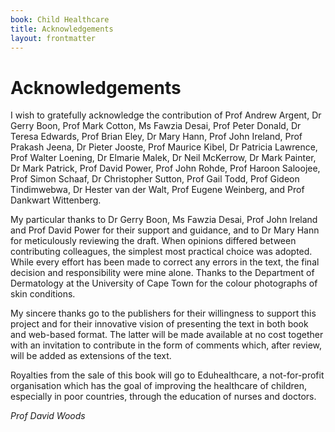 ```yaml
---
book: Child Healthcare
title: Acknowledgements
layout: frontmatter
---
```


# Acknowledgements

I wish to gratefully acknowledge the contribution of Prof Andrew Argent, Dr Gerry Boon, Prof Mark Cotton, Ms Fawzia Desai, Prof Peter Donald, Dr Teresa Edwards, Prof Brian Eley, Dr Mary Hann, Prof John Ireland, Prof Prakash Jeena, Dr Pieter Jooste, Prof Maurice Kibel, Dr Patricia Lawrence, Prof Walter Loening, Dr Elmarie Malek, Dr Neil McKerrow, Dr Mark Painter, Dr Mark Patrick, Prof David Power, Prof John Rohde, Prof Haroon Saloojee, Prof Simon Schaaf, Dr Christopher Sutton, Prof Gail Todd, Prof Gideon Tindimwebwa, Dr Hester van der Walt, Prof Eugene Weinberg, and Prof Dankwart Wittenberg.

My particular thanks to Dr Gerry Boon, Ms Fawzia Desai, Prof John Ireland and Prof David Power for their support and guidance, and to Dr Mary Hann for meticulously reviewing the draft. When opinions differed between contributing colleagues, the simplest most practical choice was adopted. While every effort has been made to correct any errors in the text, the final decision and responsibility were mine alone. Thanks to the Department of Dermatology at the University of Cape Town for the colour photographs of skin conditions.

My sincere thanks go to the publishers for their willingness to support this project and for their innovative vision of presenting the text in both book and web-based format.  The latter will be made available at no cost together with an invitation to contribute in the form of comments which, after review, will be added as extensions of the text.

Royalties from the sale of this book will go to Eduhealthcare, a not-for-profit organisation which has the goal of improving the healthcare of children, especially in poor countries, through the education of nurses and doctors.

*Prof David Woods*
